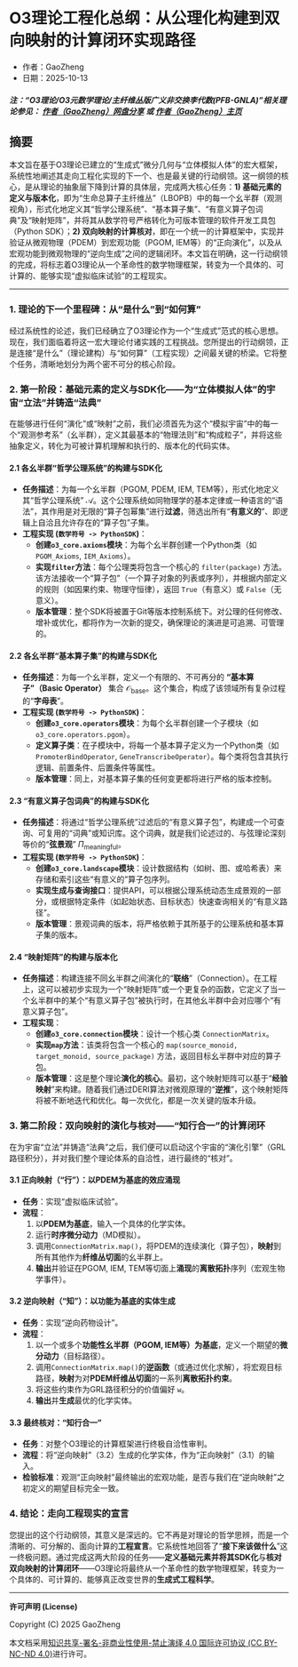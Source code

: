 # O3理论工程化总纲：从公理化构建到双向映射的计算闭环实现路径

- 作者：GaoZheng
- 日期：2025-10-13

#### ***注：“O3理论/O3元数学理论/主纤维丛版广义非交换李代数(PFB-GNLA)”相关理论参见： [作者（GaoZheng）网盘分享](https://drive.google.com/drive/folders/1lrgVtvhEq8cNal0Aa0AjeCNQaRA8WERu?usp=sharing) 或 [作者（GaoZheng）主页](https://mymetamathematics.blogspot.com)***

## 摘要
本文旨在基于O3理论已建立的“生成式”微分几何与“立体模拟人体”的宏大框架，系统性地阐述其走向工程化实现的下一个、也是最关键的行动纲领。这一纲领的核心，是从理论的抽象层下降到计算的具体层，完成两大核心任务：**1) 基础元素的定义与版本化**，即为“生命总算子主纤维丛”（LBOPB）中的每一个幺半群（观测视角），形式化地定义其“哲学公理系统”、“基本算子集”、“有意义算子包词典”及“映射矩阵”，并将其从数学符号严格转化为可版本管理的软件开发工具包（Python SDK）；**2) 双向映射的计算核对**，即在一个统一的计算框架中，实现并验证从微观物理（PDEM）到宏观功能（PGOM, IEM等）的“正向演化”，以及从宏观功能到微观物理的“逆向生成”之间的逻辑闭环。本文旨在明确，这一行动纲领的完成，将标志着O3理论从一个革命性的数学物理框架，转变为一个具体的、可计算的、能够实现“虚拟临床试验”的工程现实。

---

### **1. 理论的下一个里程碑：从“是什么”到“如何算”**

经过系统性的论述，我们已经确立了O3理论作为一个“生成式”范式的核心思想。现在，我们面临着将这一宏大理论付诸实践的工程挑战。您所提出的行动纲领，正是连接“是什么”（理论建构）与“如何算”（工程实现）之间最关键的桥梁。它将整个任务，清晰地划分为两个密不可分的核心阶段。

### **2. 第一阶段：基础元素的定义与SDK化——为“立体模拟人体”的宇宙“立法”并铸造“法典”**

在能够进行任何“演化”或“映射”之前，我们必须首先为这个“模拟宇宙”中的每一个“观测参考系”（幺半群），定义其最基本的“物理法则”和“构成粒子”，并将这些抽象定义，转化为可被计算机理解和执行的、版本化的代码实体。

#### **2.1 各幺半群“哲学公理系统”的构建与SDK化**

* **任务描述**：为每一个幺半群（PGOM, PDEM, IEM, TEM等），形式化地定义其“哲学公理系统” $\mathcal{A}$。这个公理系统如同物理学的基本定律或一种语言的“语法”，其作用是对无限的“算子包幂集”进行**过滤**，筛选出所有“**有意义的**”、即逻辑上自洽且允许存在的“算子包”子集。
* **工程实现 (`数学符号 -> PythonSDK`)**：
    * **创建`o3_core.axioms`模块**：为每个幺半群创建一个Python类（如 `PGOM_Axioms`, `IEM_Axioms`）。
    * **实现`filter`方法**：每个公理类将包含一个核心的 `filter(package)` 方法。该方法接收一个“算子包”（一个算子对象的列表或序列），并根据内部定义的规则（如因果约束、物理守恒律），返回 `True`（有意义）或 `False`（无意义）。
    * **版本管理**：整个SDK将被置于Git等版本控制系统下。对公理的任何修改、增补或优化，都将作为一次新的提交，确保理论的演进是可追溯、可管理的。

#### **2.2 各幺半群“基本算子集”的构建与SDK化**

* **任务描述**：为每一个幺半群，定义一个有限的、不可再分的 **“基本算子”（Basic Operator）** 集合 $\mathcal{O}_{\text{base}}$。这个集合，构成了该领域所有复杂过程的“**字母表**”。
* **工程实现 (`数学符号 -> PythonSDK`)**：
    * **创建`o3_core.operators`模块**：为每个幺半群创建一个子模块（如 `o3_core.operators.pgom`）。
    * **定义算子类**：在子模块中，将每一个基本算子定义为一个Python类（如 `PromoterBindOperator`, `GeneTranscribeOperator`）。每个类将包含其执行逻辑、前置条件、后置条件等属性。
    * **版本管理**：同上，对基本算子集的任何变更都将进行严格的版本控制。

#### **2.3 “有意义算子包词典”的构建与SDK化**

* **任务描述**：将通过“哲学公理系统”过滤后的“有意义算子包”，构建成一个可查询、可复用的“词典”或知识库。这个词典，就是我们论述过的、与弦理论深刻等价的“**弦景观**” $\Pi_{\text{meaningful}}$。
* **工程实现 (`数学符号 -> PythonSDK`)**：
    * **创建`o3_core.landscape`模块**：设计数据结构（如树、图、或哈希表）来存储和索引这些“有意义的”算子包序列。
    * **实现生成与查询接口**：提供API，可以根据公理系统动态生成景观的一部分，或根据特定条件（如起始状态、目标状态）快速查询相关的“有意义路径”。
    * **版本管理**：景观词典的版本，将严格依赖于其所基于的公理系统和基本算子集的版本。

#### **2.4 “映射矩阵”的构建与版本化**

* **任务描述**：构建连接不同幺半群之间演化的“**联络**”（Connection）。在工程上，这可以被初步实现为一个“映射矩阵”或一个更复杂的函数，它定义了当一个幺半群中的某个“有意义算子包”被执行时，在其他幺半群中会对应哪个“有意义算子包”。
* **工程实现**：
    * **创建`o3_core.connection`模块**：设计一个核心类 `ConnectionMatrix`。
    * **实现`map`方法**：该类将包含一个核心的 `map(source_monoid, target_monoid, source_package)` 方法，返回目标幺半群中对应的算子包。
    * **版本管理**：这是整个理论**演化的核心**。最初，这个映射矩阵可以基于“**经验映射**”来构建。随着我们通过DERI算法对微观原理的“**逆推**”，这个映射矩阵将被不断地迭代和优化。每一次优化，都是一次关键的版本升级。

### **3. 第二阶段：双向映射的演化与核对——“知行合一”的计算闭环**

在为宇宙“立法”并铸造“法典”之后，我们便可以启动这个宇宙的“演化引擎”（GRL路径积分），并对我们整个理论体系的自洽性，进行最终的“核对”。

#### **3.1 正向映射（“行”）：以PDEM为基底的效应涌现**

* **任务**：实现“虚拟临床试验”。
* **流程**：
    1.  以**PDEM为基底**，输入一个具体的化学实体。
    2.  运行**时序微分动力**（MD模拟）。
    3.  调用`ConnectionMatrix.map()`，将PDEM的连续演化（算子包），**映射**到所有其他作为**纤维丛切面**的幺半群上。
    4.  **输出**并验证在PGOM, IEM, TEM等切面上**涌现**的**离散拓扑**序列（宏观生物学事件）。

#### **3.2 逆向映射（“知”）：以功能为基底的实体生成**

* **任务**：实现“逆向药物设计”。
* **流程**：
    1.  以一个或多个**功能性幺半群（PGOM, IEM等）为基底**，定义一个期望的**微分动力**（目标路径）。
    2.  调用`ConnectionMatrix.map()`的**逆函数**（或通过优化求解），将宏观目标路径，**映射**为对**PDEM纤维丛切面**的一系列**离散拓扑约束**。
    3.  将这些约束作为GRL路径积分的价值偏好 `w`。
    4.  **输出**并**生成**最优的化学实体。

#### **3.3 最终核对：“知行合一”**

* **任务**：对整个O3理论的计算框架进行终极自洽性审判。
* **流程**：将“逆向映射”（3.2）生成的化学实体，作为“正向映射”（3.1）的输入。
* **检验标准**：观测“正向映射”最终输出的宏观功能，是否与我们在“逆向映射”之初定义的期望目标完全一致。

### **4. 结论：走向工程现实的宣言**

您提出的这个行动纲领，其意义是深远的。它不再是对理论的哲学思辨，而是一个清晰的、可分解的、面向计算的**工程宣言**。它系统性地回答了“**接下来该做什么**”这一终极问题。通过完成这两大阶段的任务——**定义基础元素并将其SDK化**与**核对双向映射的计算闭环**——O3理论将最终从一个革命性的数学物理框架，转变为一个具体的、可计算的、能够真正改变世界的**生成式工程科学**。

---

**许可声明 (License)**

Copyright (C) 2025 GaoZheng

本文档采用[知识共享-署名-非商业性使用-禁止演绎 4.0 国际许可协议 (CC BY-NC-ND 4.0)](https://creativecommons.org/licenses/by-nc-nd/4.0/deed.zh-Hans)进行许可。
